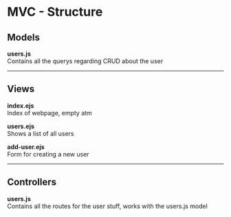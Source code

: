 # MVC - Structure

## Models
**users.js**  
Contains all the querys regarding CRUD about the user

---

## Views
**index.ejs**  
Index of webpage, empty atm


**users.ejs**  
Shows a list of all users

**add-user.ejs**  
Form for creating a new user

---

## Controllers
**users.js**  
Contains all the routes for the user stuff, works with the users.js model
